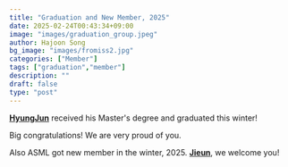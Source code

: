 ```yaml
---
title: "Graduation and New Member, 2025"
date: 2025-02-24T00:43:34+09:00
image: "images/graduation_group.jpeg"
author: Hajoon Song
bg_image: "images/fromiss2.jpg"
categories: ["Member"]
tags: ["graduation","member"]
description: ""
draft: false
type: "post"
---
```


**[HyungJun](/group/hyungjoonmin/#anchor)** received his Master's degree and graduated this winter!

Big congratulations! We are very proud of you.

Also ASML got new member in the winter, 2025. **[Jieun](/group/jieunshin/#anchor)**, we welcome you!

<div class='image'>
<img src="/images/news/graduation_2025_1.png" class="img-responsive; width:50%;" alt="">
<img src="/images/news/graduation_2025_2.png" class="img-responsive; width:50%;" alt="">
</div>
<br>

